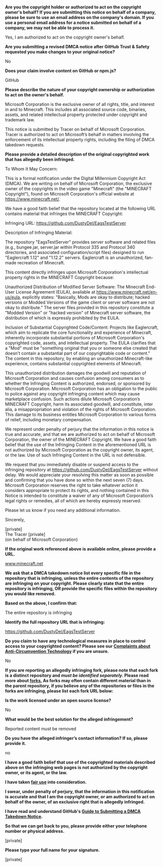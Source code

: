 **Are you the copyright holder or authorized to act on the copyright owner's behalf? If you are submitting this notice on behalf of a company, please be sure to use an email address on the company's domain. If you use a personal email address for a notice submitted on behalf of a company, we may not be able to process it.**

Yes, I am authorized to act on the copyright owner's behalf.

**Are you submitting a revised DMCA notice after GitHub Trust & Safety requested you make changes to your original notice?**

No

**Does your claim involve content on GitHub or npm.js?**

GitHub

**Please describe the nature of your copyright ownership or authorization to act on the owner's behalf.**

Microsoft Corporation is the exclusive owner of all rights, title, and interest in and to Minecraft. This includes all associated source code, binaries, assets, and related intellectual property protected under copyright and trademark law.

This notice is submitted by Tracer on behalf of Microsoft Corporation. Tracer is authorized to act on Microsoft’s behalf in matters involving the enforcement of its intellectual property rights, including the filing of DMCA takedown requests.

**Please provide a detailed description of the original copyrighted work that has allegedly been infringed.**

To Whom It May Concern:

This is a formal notification under the Digital Millennium Copyright Act (DMCA). We are writing on behalf of Microsoft Corporation, the exclusive owner of the copyrights in the video game "Minecraft" (the "MINECRAFT Copyright"), found on Microsoft Corporation's official website at https://www.minecraft.net/.

We have a good faith belief that the repository located at the following URL contains material that infringes the MINECRAFT Copyright:

Infringing URL: https://github.com/DustyDel/EagsTestServer

Description of Infringing Material:

The repository "EagsTestServer" provides server software and related files (e.g., bungee.jar, server.jar within Protocol 335 and Protocol 340 directories, and associated configuration/script files) designed to run "Eaglercraft 1.12" and "1.12.2" servers. Eaglercraft is an unauthorized, fan-made recreation of Minecraft.

This content directly infringes upon Microsoft Corporation's intellectual property rights in the MINECRAFT Copyright because:

Unauthorized Distribution of Modified Server Software: The Minecraft End-User License Agreement (EULA), available at https://www.minecraft.net/en-us/eula, explicitly states: "Basically, Mods are okay to distribute; hacked versions or Modded Versions of the game client or server software are not okay to distribute." The server files provided in this repository constitute a "Modded Version" or "hacked version" of Minecraft server software, the distribution of which is expressly prohibited by the EULA.

Inclusion of Substantial Copyrighted Code/Content: Projects like Eaglercraft, which aim to replicate the core functionality and experience of Minecraft, inherently incorporate substantial portions of Microsoft Corporation's copyrighted code, assets, and intellectual property. The EULA clarifies that a "Mod" must be "something original that you or someone else created that doesn't contain a substantial part of our copyrightable code or content." The content in this repository, by enabling an unauthorized Minecraft-like experience, contains substantial copyrighted elements of Minecraft.

This unauthorized distribution damages the goodwill and reputation of Microsoft Corporation and causes confusion among consumers as to whether the Infringing Content is authorized, endorsed, or sponsored by Microsoft Corporation. Microsoft Corporation has an obligation to the public to police against any copyright infringing content which may cause marketplace confusion. Such actions dilute Microsoft Corporation’s MINECRAFT Copyright, harm its associated goodwill, and constitute, inter alia, a misappropriation and violation of the rights of Microsoft Corporation. This damage to its business entitles Microsoft Corporation to various forms of relief, including monetary compensation.

We represent under penalty of perjury that the information in this notice is true and accurate, and that we are authorized to act on behalf of Microsoft Corporation, the owner of the MINECRAFT Copyright. We have a good faith belief that the use of the Infringing Content in the aforementioned URL is not authorized by Microsoft Corporation as the copyright owner, its agent, or the law. Use of such Infringing Content in the URL is not defensible.

We request that you immediately disable or suspend access to the infringing repository at https://github.com/DustyDel/EagsTestServer without delay. We would appreciate your resolving this matter as soon as possible and confirming that you have done so within the next seven (7) days. Microsoft Corporation reserves the right to take whatever action it considers appropriate to protect its rights, and nothing contained in this Notice is intended to constitute a waiver of any of Microsoft Corporation’s legal rights or remedies, all of which are hereby expressly reserved.

Please let us know if you need any additional information.

Sincerely,

[private]  
The Tracer [private]  
(on behalf of Microsoft Corporation)

**If the original work referenced above is available online, please provide a URL.**

www.minecraft.net

**We ask that a DMCA takedown notice list every specific file in the repository that is infringing, unless the entire contents of the repository are infringing on your copyright. Please clearly state that the entire repository is infringing, OR provide the specific files within the repository you would like removed.**

**Based on the above, I confirm that:**

The entire repository is infringing

**Identify the full repository URL that is infringing:**

https://github.com/DustyDel/EagsTestServer

**Do you claim to have any technological measures in place to control access to your copyrighted content? Please see our <a href="https://docs.github.com/articles/guide-to-submitting-a-dmca-takedown-notice#complaints-about-anti-circumvention-technology">Complaints about Anti-Circumvention Technology</a> if you are unsure.**

No

**If you are reporting an allegedly infringing fork, please note that each fork is a distinct repository and <i>must be identified separately</i>. Please read more about <a href="https://docs.github.com/articles/dmca-takedown-policy#b-what-about-forks-or-whats-a-fork">forks.</a> As forks may often contain different material than in the parent repository, if you believe any of the repositories or files in the forks are infringing, please list each fork URL below:**

**Is the work licensed under an open source license?**

No

**What would be the best solution for the alleged infringement?**

Reported content must be removed

**Do you have the alleged infringer’s contact information? If so, please provide it.**

no

**I have a good faith belief that use of the copyrighted materials described above on the infringing web pages is not authorized by the copyright owner, or its agent, or the law.**

**I have taken <a href="https://www.lumendatabase.org/topics/22">fair use</a> into consideration.**

**I swear, under penalty of perjury, that the information in this notification is accurate and that I am the copyright owner, or am authorized to act on behalf of the owner, of an exclusive right that is allegedly infringed.**

**I have read and understand GitHub's <a href="https://docs.github.com/articles/guide-to-submitting-a-dmca-takedown-notice/">Guide to Submitting a DMCA Takedown Notice</a>.**

**So that we can get back to you, please provide either your telephone number or physical address.**

[private]

**Please type your full name for your signature.**

[private]
